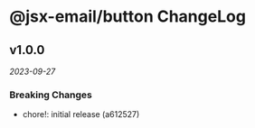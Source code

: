 # @jsx-email/button ChangeLog

## v1.0.0

_2023-09-27_

### Breaking Changes

- chore!: initial release (a612527)